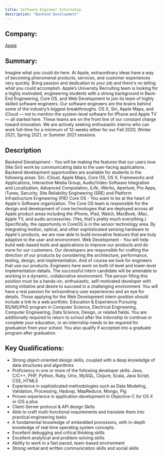 ```yaml
---
title: Software Engineer Internship
description: "Backend Development"
---
```

## Company: 

[Apple](https://www.apple.com/)

## Summary:

Imagine what you could do here. At Apple, extraordinary ideas have a way of becoming phenomenal products, services, and customer experiences very quickly. Bring passion and dedication to your job and there's no telling what you could accomplish. Apple’s University Recruiting team is looking for a highly motivated, engineering students with a strong background in Back-End Engineering, Core OS, and Web Development to join its team of highly skilled software engineers. Our software engineers are the brains behind some of the industry’s biggest breakthroughs. OS X, Siri, Apple Maps, and iCloud — not to mention the system-level software for iPhone and Apple TV — all started here. These teams are on the front line of our constant charge toward innovation. We are actively seeking enthusiastic interns who can work full-time for a minimum of 12-weeks either for our Fall 2020, Winter 2021, Spring 2021, or Summer 2021 sessions.

## Description

Backend Development - You will be making the features that our users love (like Siri) work by communicating data to the user-facing applications. Backend development opportunities are available for students in the following areas: Siri, iCloud, Apple Maps, Core OS, OS X, Frameworks and Applications, Interactive Media Group, Audio/Video Software Integration and Localization, Advanced Computation, iLife, iWorks, Aperture, Pro Apps, iTunes, Security, Site Reliability Engineering (SRE) and Platform Infrastructure Engineering (PIE) Core OS - You want to be at the heart of Apple's Software organization. The Core OS team is responsible for the design and development of core technologies that are deployed across all Apple product areas including the iPhone, iPad, Watch, MacBook, iMac, Apple TV, and audio accessories. (Yes, that's pretty much everything.) Specifically, the opportunity in CoreOS is in the sensor technology area. By integrating motion, optical, and other sophisticated sensing hardware to Apple's products, we are now able to build innovative features that are truly adaptive to the user and environment. Web Development - You will help build web-based tools and applications to improve our products and do more for our customers. Our developers are responsible for crafting the direction of our products by considering the architecture, performance, testing, design, and implementation. And of course we look for engineers that use our products. Engineers here work on both UI level and lower-level implementation details. The successful intern candidate will be amenable to working in a dynamic, collaborative environment. The person filling this position must be a hands-on, enthusiastic, self-motivated developer with strong initiative and desire to succeed in a challenging environment. You will have a real passion for extraordinary user experiences and an eye for details. Those applying for the Web Development intern position should include a link to a web portfolio.
Education & Experience
Pursuing BS/MS/PhD program in Computer Science, Electrical Engineering, Computer Engineering, Data Science, Design, or related fields. You are additionally required to return to school after the internship to continue or complete your education, or an internship needs to be required for graduation from your school. You also qualify if accepted into a graduate program after graduation.

## Key Qualifications:

- Strong object-oriented design skills, coupled with a deep knowledge of data structures and algorithms
- Proficiency in one or more of the following developer skills: Java, C/C++, PHP, Python, Ruby, Unix, MySQL, Clojure, Scala, Java Script, CSS, HTML5
- Experience in sophisticated methodologies such as Data Modeling, Validation, Processing, Hadoop, MapReduce, Mongo, Pig
- Proven experience in application development in Objective-C for OS X or iOS a plus
- Client-Server protocol & API design Skills
- Able to craft multi-functional requirements and translate them into practical engineering tasks
- A fundamental knowledge of embedded processors, with in-depth knowledge of real time operating system concepts.
- Excellent debugging and critical thinking skills
- Excellent analytical and problem-solving skills
- Ability to work in a fast paced, team-based environment
- Strong verbal and written communication skills and social skills
